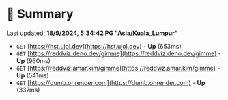# 📖 Summary
Last updated: **18/9/2024, 5:34:42 PG "Asia/Kuala_Lumpur"**

- `GET` [https://hst.ujol.dev](https://hst.ujol.dev) - **Up** (653ms)
- `GET` [https://reddviz.deno.dev/gimme](https://reddviz.deno.dev/gimme) - **Up** (960ms)
- `GET` [https://reddviz.amar.kim/gimme](https://reddviz.amar.kim/gimme) - **Up** (541ms)
- `GET` [https://dumb.onrender.com](https://dumb.onrender.com) - **Up** (337ms)

